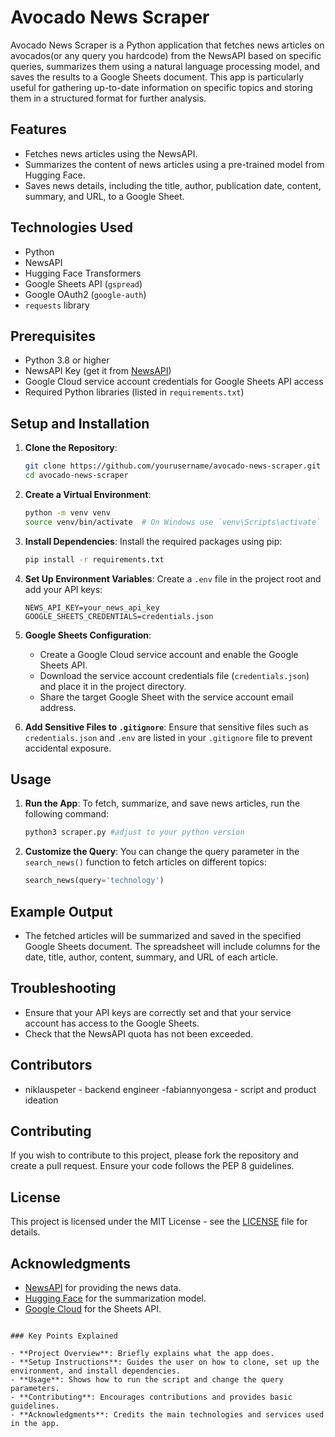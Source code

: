 # Avocado News Scraper

Avocado News Scraper is a Python application that fetches news articles on avocados(or any query you hardcode) from the NewsAPI based on specific queries, summarizes them using a natural language processing model, and saves the results to a Google Sheets document. This app is particularly useful for gathering up-to-date information on specific topics and storing them in a structured format for further analysis.

## Features

- Fetches news articles using the NewsAPI.
- Summarizes the content of news articles using a pre-trained model from Hugging Face.
- Saves news details, including the title, author, publication date, content, summary, and URL, to a Google Sheet.

## Technologies Used

- Python
- NewsAPI
- Hugging Face Transformers
- Google Sheets API (`gspread`)
- Google OAuth2 (`google-auth`)
- `requests` library

## Prerequisites

- Python 3.8 or higher
- NewsAPI Key (get it from [NewsAPI](https://newsapi.org/))
- Google Cloud service account credentials for Google Sheets API access
- Required Python libraries (listed in `requirements.txt`)

## Setup and Installation

1. **Clone the Repository**:
   ```bash
   git clone https://github.com/yourusername/avocado-news-scraper.git
   cd avocado-news-scraper
   ```

2. **Create a Virtual Environment**:
   ```bash
   python -m venv venv
   source venv/bin/activate  # On Windows use `venv\Scripts\activate`
   ```

3. **Install Dependencies**:
   Install the required packages using pip:
   ```bash
   pip install -r requirements.txt
   ```

4. **Set Up Environment Variables**:
   Create a `.env` file in the project root and add your API keys:
   ```plaintext
   NEWS_API_KEY=your_news_api_key
   GOOGLE_SHEETS_CREDENTIALS=credentials.json
   ```

5. **Google Sheets Configuration**:
   - Create a Google Cloud service account and enable the Google Sheets API.
   - Download the service account credentials file (`credentials.json`) and place it in the project directory.
   - Share the target Google Sheet with the service account email address.

6. **Add Sensitive Files to `.gitignore`**:
   Ensure that sensitive files such as `credentials.json` and `.env` are listed in your `.gitignore` file to prevent accidental exposure.

## Usage

1. **Run the App**:
   To fetch, summarize, and save news articles, run the following command:
   ```bash
   python3 scraper.py #adjust to your python version
   ```

2. **Customize the Query**:
   You can change the query parameter in the `search_news()` function to fetch articles on different topics:
   ```python
   search_news(query='technology')
   ```

## Example Output

- The fetched articles will be summarized and saved in the specified Google Sheets document. The spreadsheet will include columns for the date, title, author, content, summary, and URL of each article.

## Troubleshooting

- Ensure that your API keys are correctly set and that your service account has access to the Google Sheets.
- Check that the NewsAPI quota has not been exceeded.
## Contributors
- niklauspeter - backend engineer
-fabiannyongesa - script and product ideation

## Contributing

If you wish to contribute to this project, please fork the repository and create a pull request. Ensure your code follows the PEP 8 guidelines.

## License

This project is licensed under the MIT License - see the [LICENSE](LICENSE) file for details.

## Acknowledgments

- [NewsAPI](https://newsapi.org/) for providing the news data.
- [Hugging Face](https://huggingface.co/) for the summarization model.
- [Google Cloud](https://cloud.google.com/) for the Sheets API.
```

### Key Points Explained

- **Project Overview**: Briefly explains what the app does.
- **Setup Instructions**: Guides the user on how to clone, set up the environment, and install dependencies.
- **Usage**: Shows how to run the script and change the query parameters.
- **Contributing**: Encourages contributions and provides basic guidelines.
- **Acknowledgments**: Credits the main technologies and services used in the app.
